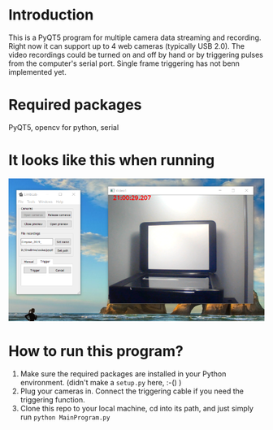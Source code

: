 # Introduction
This is a PyQT5 program for multiple camera data streaming and recording. Right now it can support up to 4 web cameras (typically USB 2.0). The video recordings could be turned on and off by hand or by triggering pulses from the computer's serial port. Single frame triggering has not benn implemented yet.

# Required packages
PyQT5, opencv for python, serial

# It looks like this when running
![pyqt5](./running.PNG)

# How to run this program?
1. Make sure the required packages are installed in your Python environment. (didn't make a `setup.py` here, :-() )
2. Plug your cameras in. Connect the triggering cable if you need the triggering function.
3. Clone this repo to your local machine, cd into its path, and just simply run `python MainProgram.py`